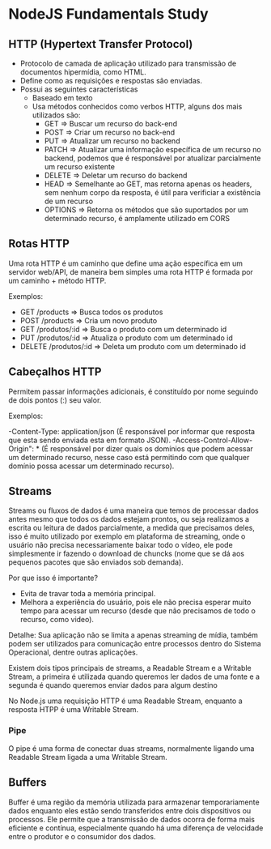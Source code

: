 # NodeJS Fundamentals Study

## HTTP (Hypertext Transfer Protocol)

- Protocolo de camada de aplicação utilizado para transmissão de documentos hipermídia, como HTML.
- Define como as requisições e respostas são enviadas.
- Possui as seguintes características
  - Baseado em texto
  - Usa métodos conhecidos como verbos HTTP, alguns dos mais utilizados são:
    - GET => Buscar um recurso do back-end
    - POST => Criar um recurso no back-end
    - PUT => Atualizar um recurso no backend
    - PATCH => Atualizar uma informação específica de um recurso no backend, podemos que é responsável por atualizar parcialmente um recurso existente
    - DELETE => Deletar um recurso do backend
    - HEAD => Semelhante ao GET, mas retorna apenas os headers, sem nenhum corpo da resposta, é útil para verificiar a existência de um recurso
    - OPTIONS => Retorna os métodos que são suportados por um determinado recurso, é amplamente utilizado em CORS

## Rotas HTTP

Uma rota HTTP é um caminho que define uma ação específica em um servidor web/API, de maneira bem simples uma rota HTTP é formada por um caminho + método HTTP.

Exemplos:

- GET /products => Busca todos os produtos
- POST /products => Cria um novo produto
- GET /produtos/:id => Busca o produto com um determinado id
- PUT /produtos/:id => Atualiza o produto com um determinado id
- DELETE /produtos/:id => Deleta um produto com um determinado id

## Cabeçalhos HTTP

Permitem passar informações adicionais, é constituído por nome seguindo de dois pontos (:) seu valor.

Exemplos:

-Content-Type: application/json (É responsável por informar que resposta que esta sendo enviada esta em formato JSON).
-Access-Control-Allow-Origin": \* (É responsável por dizer quais os domínios que podem acessar um determinado recurso, nesse caso está permitindo com que qualquer domínio possa acessar um determinado recurso).

## Streams

Streams ou fluxos de dados é uma maneira que temos de processar dados antes mesmo que todos os dados estejam prontos, ou seja realizamos a escrita ou leitura de dados parcialmente, a medida que precisamos deles, isso é muito utilizado por exemplo em plataforma de streaming, onde o usuário não precisa necessariamente baixar todo o vídeo, ele pode simplesmente ir fazendo o download de chuncks (nome que se dá aos pequenos pacotes que são enviados sob demanda).

Por que isso é importante?

- Evita de travar toda a memória principal.
- Melhora a experiência do usuário, pois ele não precisa esperar muito tempo para acessar um recurso (desde que não precisamos de todo o recurso, como video).

Detalhe: Sua aplicação não se limita a apenas streaming de mídia, também podem ser utilizados para comunicação entre processos dentro do Sistema Operacional, dentre outras aplicações.

Existem dois tipos principais de streams, a Readable Stream e a Writable Stream, a primeira é utilizada quando queremos ler dados de uma fonte e a segunda é quando queremos enviar dados para algum destino

No Node.js uma requisição HTTP é uma Readable Stream, enquanto a resposta HTPP é uma Writable Stream.

### Pipe

O pipe é uma forma de conectar duas streams, normalmente ligando uma Readable Stream ligada a uma Writable Stream.

## Buffers

Buffer é uma região da memória utilizada para armazenar temporariamente dados enquanto eles estão sendo transferidos entre dois dispositivos ou processos. Ele permite que a transmissão de dados ocorra de forma mais eficiente e contínua, especialmente quando há uma diferença de velocidade entre o produtor e o consumidor dos dados.
